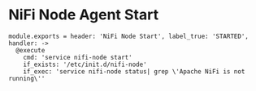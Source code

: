 
# NiFi Node Agent Start

    module.exports = header: 'NiFi Node Start', label_true: 'STARTED', handler: ->
      @execute
        cmd: 'service nifi-node start'
        if_exists: '/etc/init.d/nifi-node'
        if_exec: 'service nifi-node status| grep \'Apache NiFi is not running\''
